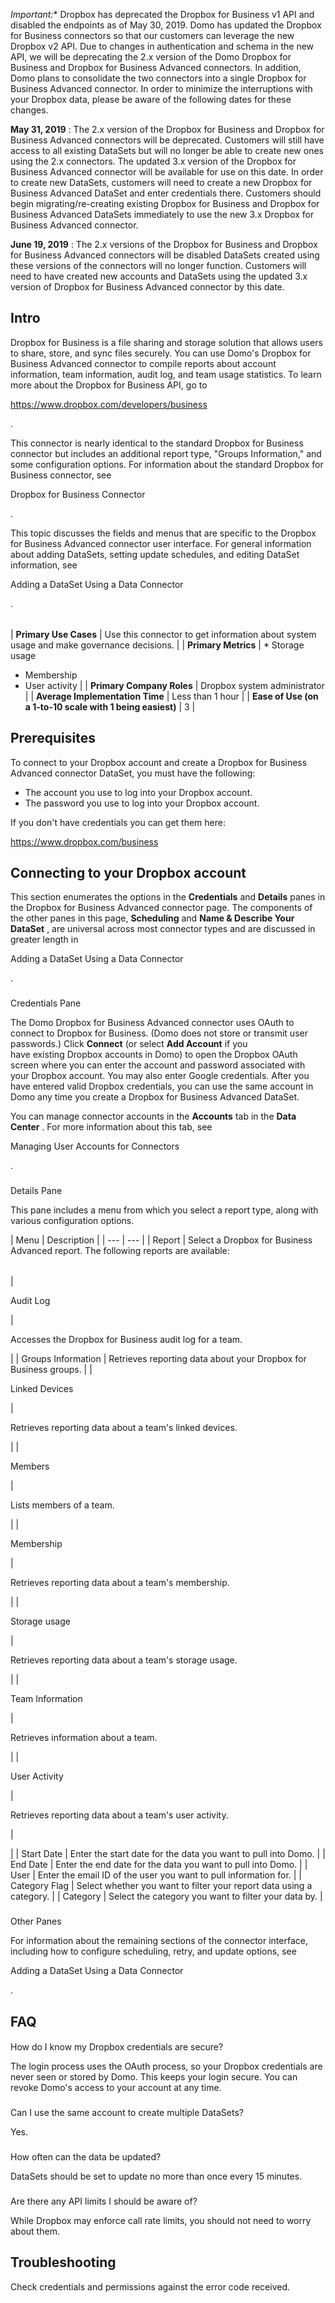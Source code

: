 

*Important:**
 Dropbox has deprecated the Dropbox for Business v1 API and disabled the endpoints as of May 30, 2019. Domo has updated the Dropbox for Business connectors so that our customers can leverage the new Dropbox v2 API. Due to changes in authentication and schema in the new API, we will be deprecating the 2.x version of the Domo Dropbox for Business and Dropbox for Business Advanced connectors. In addition, Domo plans to consolidate the two connectors into a single Dropbox for Business Advanced connector. In order to minimize the interruptions with your Dropbox data, please be aware of the following dates for these changes.


**May 31, 2019**
 : The 2.x version of the Dropbox for Business and Dropbox for Business Advanced connectors will be deprecated. Customers will still have access to all existing DataSets but will no longer be able to create new ones using the 2.x connectors. The updated 3.x version of the Dropbox for Business Advanced connector will be available for use on this date. In order to create new DataSets, customers will need to create a new Dropbox for Business Advanced DataSet and enter credentials there. Customers should begin migrating/re-creating existing Dropbox for Business and Dropbox for Business Advanced DataSets immediately to use the new 3.x Dropbox for Business Advanced connector.


**June 19, 2019**
 : The 2.x versions of the Dropbox for Business and Dropbox for Business Advanced connectors will be disabled DataSets created using these versions of the connectors will no longer function. Customers will need to have created new accounts and DataSets using the updated 3.x version of Dropbox for Business Advanced connector by this date.


 Intro
-------


 Dropbox for Business is a file sharing and storage solution that allows users to share, store, and sync files securely. You can use Domo's Dropbox for Business Advanced connector to compile reports about account information, team information, audit log, and team usage statistics. To learn more about the Dropbox for Business API, go to

https://www.dropbox.com/developers/business

.


 This connector is nearly identical to the standard Dropbox for Business connector but includes an additional report type, "Groups Information," and some configuration options. For information about the standard Dropbox for Business connector, see

Dropbox for Business Connector

.


 This topic discusses the fields and menus that are specific to the Dropbox for Business Advanced connector user interface. For general information about adding DataSets, setting update schedules, and editing DataSet information, see

Adding a DataSet Using a Data Connector

.


|  |  |
| --- | --- |
|
**Primary Use Cases**
 |
 Use this connector to get information about system usage and make governance decisions.
  |
|
**Primary Metrics**
 | * Storage usage
* Membership
* User activity
 |
|
**Primary Company Roles**
 |
 Dropbox system administrator
  |
|
**Average Implementation Time**
 |
 Less than 1 hour
  |
|
**Ease of Use (on a 1-to-10 scale with 1 being easiest)**
 |
 3
  |


 Prerequisites
----------------


 To connect to your Dropbox account and create a Dropbox for Business Advanced connector DataSet, you must have the following:


* The account you use to log into your Dropbox account.
* The password you use to log into your Dropbox account.

If you don't have credentials you can get them here:

https://www.dropbox.com/business


 Connecting to your Dropbox account
-------------------------------------


 This section enumerates the options in the
 **Credentials**
 and
 **Details**
 panes in the Dropbox for Business Advanced connector page. The components of the other panes in this page,
 **Scheduling**
 and
 **Name & Describe Your DataSet**
 , are universal across most connector types and are discussed in greater length in

Adding a DataSet Using a Data Connector

.


###

Credentials Pane


 The Domo Dropbox for Business Advanced connector uses OAuth to connect to Dropbox for Business. (Domo does not store or transmit user passwords.) Click
 **Connect**
 (or select
 **Add Account**
 if you have existing Dropbox accounts in Domo) to open the Dropbox OAuth screen where you can enter the account and password associated with your Dropbox account. You may also enter Google credentials. After you have entered valid Dropbox credentials, you can use the same account in Domo any time you create a Dropbox for Business Advanced DataSet.


 You can manage connector accounts in the
 **Accounts**
 tab in the
 **Data Center**
 . For more information about this tab, see

Managing User Accounts for Connectors

.


###

Details Pane


 This pane includes a menu from which you select a report type, along with various configuration options.


|
 Menu
  |
 Description
  |
| --- | --- |
|
 Report
  |
 Select a Dropbox for Business Advanced report. The following reports are available:


|  |  |
| --- | --- |
|

Audit Log

|

Accesses the Dropbox for Business audit log for a team.

|
|
 Groups Information
  |
 Retrieves reporting data about your Dropbox for Business groups.
  |
|

Linked Devices

|

Retrieves reporting data about a team's linked devices.

|
|

Members

|

Lists members of a team.

|
|

Membership

|

Retrieves reporting data about a team's membership.

|
|

Storage usage

|

Retrieves reporting data about a team's storage usage.

|
|

Team Information

|

Retrieves information about a team.

|
|

User Activity

|

Retrieves reporting data about a team's user activity.

|

|
|
 Start Date
  |
 Enter the start date for the data you want to pull into Domo.
  |
|
 End Date
  |
 Enter the end date for the data you want to pull into Domo.
  |
|
 User
  |
 Enter the email ID of the user you want to pull information for.
  |
|
 Category Flag
  |
 Select whether you want to filter your report data using a category.
  |
|
 Category
  |
 Select the category you want to filter your data by.
  |


###
 Other Panes

For information about the remaining sections of the connector interface, including how to configure scheduling, retry, and update options, see

Adding a DataSet Using a Data Connector

.


 FAQ
-----


####
 How do I know my Dropbox credentials are secure?

The login process uses the OAuth process, so your Dropbox credentials are never seen or stored by Domo. This keeps your login secure. You can revoke Domo's access to your account at any time.

###
 Can I use the same account to create multiple DataSets?

Yes.

###
 How often can the data be updated?

DataSets should be set to update no more than once every 15 minutes.

###
 Are there any API limits I should be aware of?

While Dropbox may enforce call rate limits, you should not need to worry about them.


 Troubleshooting
-----------------

Check credentials and permissions against the error code received.

